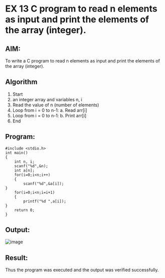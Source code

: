 # EX 13 C program to read n elements as input and print the elements of the array (integer).
## AIM:
To write a C program to read n elements as input and print the elements of the array (integer).
## Algorithm
1. Start
2.  an integer array and variables n, i
3. Read the value of n (number of elements)
4. Loop from i = 0 to n-1:
   a. Read arr[i]
5. Loop from i = 0 to n-1:
   b. Print arr[i]
6. End  

## Program:
```
#include <stdio.h>
int main()
{
    int n, i;
    scanf("%d",&n);
    int a[n];
    for(i=0;i<n;i++)
    {
        scanf("%d",&a[i]);
}
    for(i=0;i<n;i=i+1)  
    {
        printf("%d ",a[i]);
}
    return 0;
}
```

## Output:

![image](https://github.com/user-attachments/assets/0847c5a6-14c9-425f-a5a4-8a8cb9669f88)

## Result:
Thus the program was executed and the output was verified successfully.
